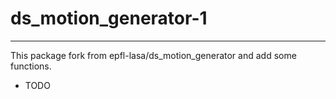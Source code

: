 # ds_motion_generator-1
---
This package fork from epfl-lasa/ds_motion_generator and add some functions.
- TODO
